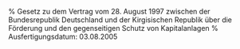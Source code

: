 % Gesetz zu dem Vertrag vom 28. August 1997 zwischen der Bundesrepublik Deutschland und der Kirgisischen Republik über die Förderung und den gegenseitigen Schutz von Kapitalanlagen
% Ausfertigungsdatum: 03.08.2005
 